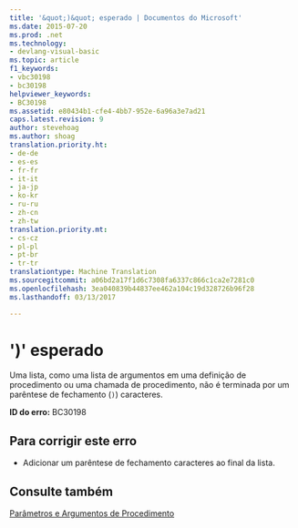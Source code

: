 ```yaml
---
title: '&quot;)&quot; esperado | Documentos do Microsoft'
ms.date: 2015-07-20
ms.prod: .net
ms.technology:
- devlang-visual-basic
ms.topic: article
f1_keywords:
- vbc30198
- bc30198
helpviewer_keywords:
- BC30198
ms.assetid: e80434b1-cfe4-4bb7-952e-6a96a3e7ad21
caps.latest.revision: 9
author: stevehoag
ms.author: shoag
translation.priority.ht:
- de-de
- es-es
- fr-fr
- it-it
- ja-jp
- ko-kr
- ru-ru
- zh-cn
- zh-tw
translation.priority.mt:
- cs-cz
- pl-pl
- pt-br
- tr-tr
translationtype: Machine Translation
ms.sourcegitcommit: a06bd2a17f1d6c7308fa6337c866c1ca2e7281c0
ms.openlocfilehash: 3ea040839b44837ee462a104c19d328726b96f28
ms.lasthandoff: 03/13/2017

---
```

# <a name="3939-expected"></a>')' esperado
Uma lista, como uma lista de argumentos em uma definição de procedimento ou uma chamada de procedimento, não é terminada por um parêntese de fechamento (`)`) caracteres.  
  
 **ID do erro:** BC30198  
  
## <a name="to-correct-this-error"></a>Para corrigir este erro  
  
-   Adicionar um parêntese de fechamento caracteres ao final da lista.  
  
## <a name="see-also"></a>Consulte também  
 [Parâmetros e Argumentos de Procedimento](../../visual-basic/programming-guide/language-features/procedures/procedure-parameters-and-arguments.md)
